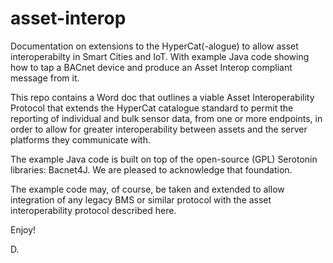 # asset-interop
Documentation on extensions to the HyperCat(-alogue) to allow asset interoperabilty in Smart Cities and IoT. With example Java code showing how to tap a BACnet device and produce an Asset Interop compliant message from it.

This repo contains a Word doc that outlines a viable Asset Interoperability Protocol that extends the HyperCat catalogue standard to permit the reporting of individual and bulk sensor data, from one or more endpoints, in order to allow for greater interoperability between assets and the server platforms they communicate with.

The example Java code is built on top of the open-source (GPL) Serotonin libraries: Bacnet4J. We are pleased to acknowledge that foundation.

The example code may, of course, be taken and extended to allow integration of any legacy BMS or similar protocol with the asset interoperability protocol described here.

Enjoy!

D.